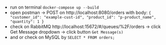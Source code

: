 * run on terminal `docker-compose up --build`
* open postman -> POST on http://localhost:8080/orders with body:
`{
"customer_id": "example-cust-id",
"product_id": "p-product_name",
"quantity": 1
}`
* check on RabbitMQ http://localhost:15672/#/queues/%2F/orders -> click Get Message dropdown -> click button `Get Message(s)`
* and or check on MySQL by `SELECT * FROM orders;
`